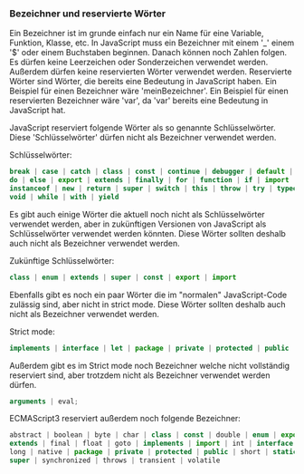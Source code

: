 ### Bezeichner und reservierte Wörter

Ein Bezeichner ist im grunde einfach nur ein Name für eine Variable, Funktion, Klasse, etc. In JavaScript muss ein Bezeichner mit einem '\_' einem '\$' oder einem Buchstaben beginnen. Danach können noch Zahlen folgen. Es dürfen keine Leerzeichen oder Sonderzeichen verwendet werden. Außerdem dürfen keine reservierten Wörter verwendet werden. Reservierte Wörter sind Wörter, die bereits eine Bedeutung in JavaScript haben. Ein Beispiel für einen Bezeichner wäre 'meinBezeichner'. Ein Beispiel für einen reservierten Bezeichner wäre 'var', da 'var' bereits eine Bedeutung in JavaScript hat.

JavaScript reserviert folgende Wörter als so genannte Schlüsselwörter. Diese 'Schlüsselwörter' dürfen nicht als Bezeichner verwendet werden.

Schlüsselwörter:

```javascript
break | case | catch | class | const | continue | debugger | default | delete |
do | else | export | extends | finally | for | function | if | import | in |
instanceof | new | return | super | switch | this | throw | try | typeof | var |
void | while | with | yield
```

Es gibt auch einige Wörter die aktuell noch nicht als Schlüsselwörter verwendet werden, aber in zukünftigen Versionen von JavaScript als Schlüsselwörter verwendet werden könnten. Diese Wörter sollten deshalb auch nicht als Bezeichner verwendet werden.

Zukünftige Schlüsselwörter:

```javascript
class | enum | extends | super | const | export | import
```

Ebenfalls gibt es noch ein paar Wörter die im "normalen" JavaScript-Code zulässig sind, aber nicht in strict mode. Diese Wörter sollten deshalb auch nicht als Bezeichner verwendet werden.

Strict mode:

```javascript
implements | interface | let | package | private | protected | public | static;
```

Außerdem gibt es im Strict mode noch Bezeichner welche nicht vollständig reserviert sind, aber trotzdem nicht als Bezeichner verwendet werden dürfen.

```javascript
arguments | eval;
```

ECMAScript3 reserviert außerdem noch folgende Bezeichner:

```javascript
abstract | boolean | byte | char | class | const | double | enum | export |
extends | final | float | goto | implements | import | int | interface |
long | native | package | private | protected | public | short | static |
super | synchronized | throws | transient | volatile
```
